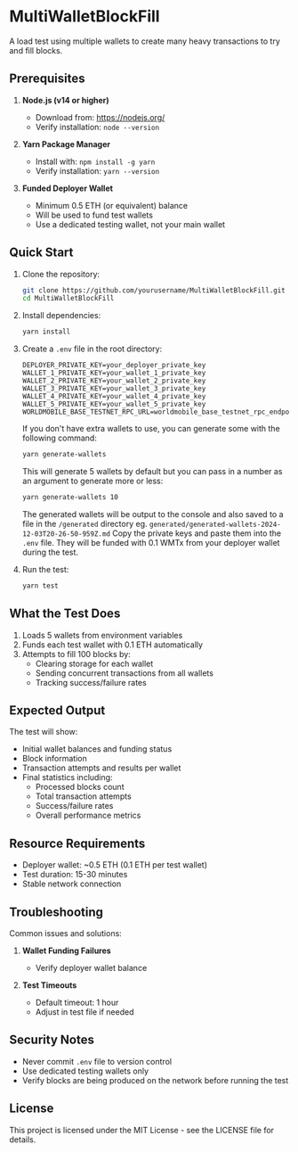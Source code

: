 # MultiWalletBlockFill

A load test using multiple wallets to create many heavy transactions to try and fill blocks.

## Prerequisites

1. **Node.js (v14 or higher)**

   - Download from: https://nodejs.org/
   - Verify installation: `node --version`

2. **Yarn Package Manager**

   - Install with: `npm install -g yarn`
   - Verify installation: `yarn --version`

3. **Funded Deployer Wallet**
   - Minimum 0.5 ETH (or equivalent) balance
   - Will be used to fund test wallets
   - Use a dedicated testing wallet, not your main wallet

## Quick Start

1. Clone the repository:

   ```bash
   git clone https://github.com/yourusername/MultiWalletBlockFill.git
   cd MultiWalletBlockFill
   ```

2. Install dependencies:

   ```bash
   yarn install
   ```

3. Create a `.env` file in the root directory:

   ```env
   DEPLOYER_PRIVATE_KEY=your_deployer_private_key
   WALLET_1_PRIVATE_KEY=your_wallet_1_private_key
   WALLET_2_PRIVATE_KEY=your_wallet_2_private_key
   WALLET_3_PRIVATE_KEY=your_wallet_3_private_key
   WALLET_4_PRIVATE_KEY=your_wallet_4_private_key
   WALLET_5_PRIVATE_KEY=your_wallet_5_private_key
   WORLDMOBILE_BASE_TESTNET_RPC_URL=worldmobile_base_testnet_rpc_endpoint
   ```

   If you don't have extra wallets to use, you can generate some with the following command:

   ```bash
   yarn generate-wallets
   ```

   This will generate 5 wallets by default but you can pass in a number as an argument to generate more or less:

   ```bash
   yarn generate-wallets 10
   ```

   The generated wallets will be output to the console and also saved to a file in the `/generated` directory eg. `generated/generated-wallets-2024-12-03T20-26-50-959Z.md`
   Copy the private keys and paste them into the `.env` file. They will be funded with 0.1 WMTx from your deployer wallet during the test.

4. Run the test:
   ```bash
   yarn test
   ```

## What the Test Does

1. Loads 5 wallets from environment variables
2. Funds each test wallet with 0.1 ETH automatically
3. Attempts to fill 100 blocks by:
   - Clearing storage for each wallet
   - Sending concurrent transactions from all wallets
   - Tracking success/failure rates

## Expected Output

The test will show:

- Initial wallet balances and funding status
- Block information
- Transaction attempts and results per wallet
- Final statistics including:
  - Processed blocks count
  - Total transaction attempts
  - Success/failure rates
  - Overall performance metrics

## Resource Requirements

- Deployer wallet: ~0.5 ETH (0.1 ETH per test wallet)
- Test duration: 15-30 minutes
- Stable network connection

## Troubleshooting

Common issues and solutions:

1. **Wallet Funding Failures**

   - Verify deployer wallet balance

2. **Test Timeouts**
   - Default timeout: 1 hour
   - Adjust in test file if needed

## Security Notes

- Never commit `.env` file to version control
- Use dedicated testing wallets only
- Verify blocks are being produced on the network before running the test

## License

This project is licensed under the MIT License - see the LICENSE file for details.
